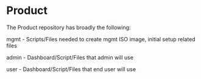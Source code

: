 # Product
The Product repository has broadly the following:

mgmt - Scripts/Files needed to create mgmt ISO image, initial setup related files

admin - Dashboard/Script/Files that admin will use

user - Dashboard/Script/Files that end user will use
